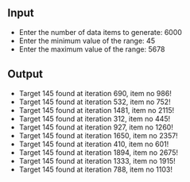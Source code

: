 ## Input

- Enter the number of data items to generate: 6000
- Enter the minimum value of the range: 45
- Enter the maximum value of the range: 5678

## Output

- Target 145 found at iteration 690, item no 986!
- Target 145 found at iteration 532, item no 752!
- Target 145 found at iteration 1481, item no 2115!
- Target 145 found at iteration 312, item no 445!
- Target 145 found at iteration 927, item no 1260!
- Target 145 found at iteration 1650, item no 2357!
- Target 145 found at iteration 410, item no 601!
- Target 145 found at iteration 1894, item no 2675!
- Target 145 found at iteration 1333, item no 1915!
- Target 145 found at iteration 788, item no 1103!
